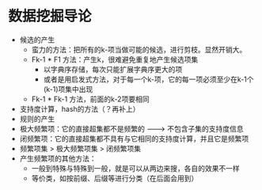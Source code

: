 # 数据挖掘导论

+ 候选的产生
  + 蛮力的方法：把所有的k-项当做可能的候选，进行剪枝。显然开销大。
  + Fk-1 * F1 方法：产生k，很难避免重复地产生候选项集
    + 以字典序存储，每次只能扩展字典序更大的项
    + 或者是用启发式方法，对于每一个k-项，它的每一项必须至少在k-1个(k-1)项集中出现
  + Fk-1 * Fk-1 方法，前面的k-2项要相同
+ 支持度计算，hash的方法（？再补上）
+ 规则的产生
+ 极大频繁项：它的直接超集都不是频繁的 ---> 不包含子集的支持度信息
+ 闭频繁项：它的直接超集都不具有与它相同的支持度计算，并且它是频繁项
+ 频繁项集 > 极大频繁项集 > 闭频繁项集
+ 产生频繁项的其他方法：
  + 一般到特殊与特殊到一般，就是可以从两边来搜，各自的效果不一样
  + 等价类，如按前缀、后缀等进行分类（在后面会用到）
